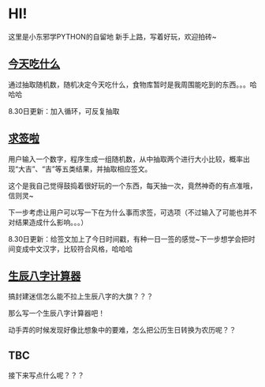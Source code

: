 # HI!

这里是小东邪学PYTHON的自留地
新手上路，写着好玩，欢迎拍砖~

## [今天吃什么](https://github.com/xiaodongxie-801/JustForFun-python/blob/master/%E4%BB%8A%E5%A4%A9%E5%90%83%E4%BB%80%E4%B9%88.py)

通过抽取随机数，随机决定今天吃什么，食物库暂时是我周围能吃到的东西。。。哈哈哈

8.30日更新：加入循环，可反复抽取

## [求签啦](https://github.com/xiaodongxie-801/JustForFun-python/blob/master/%E7%AE%80%E5%8D%95%E7%9A%84%E6%B1%82%E7%AD%BE%E5%B0%8F%E7%A8%8B%E5%BA%8F.py)

用户输入一个数字，程序生成一组随机数，从中抽取两个进行大小比较，概率出现“大吉”、“吉”等五类结果，并抽取相应签文。

这个是我自己觉得鼓捣着很好玩的一个东西，每天抽一次，竟然神奇的有点准哦，信则灵~

下一步考虑让用户可以写一下在为什么事而求签，可选项（不过输入了可能也并不对结果造成什么影响。。。）

8.30日更新：给签文加上了今日时间戳，有种一日一签的感觉~下一步想学会把时间变成中文汉字，比较符合风格，哈哈哈

## [生辰八字计算器](https://github.com/xiaodongxie-801/JustForFun-python/blob/master/%E7%94%9F%E8%BE%B0%E5%85%AB%E5%AD%97%E6%8D%A2%E7%AE%97%E5%99%A8)

搞封建迷信怎么能不拉上生辰八字的大旗？？？

那么写一个生辰八字计算器吧！

动手弄的时候发现好像比想象中的要难，怎么把公历生日转换为农历呢？？

## TBC

接下来写点什么呢？？？
